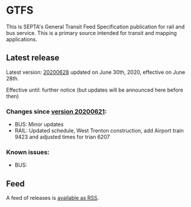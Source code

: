 # GTFS

This is SEPTA's General Transit Feed Specification publication for rail and bus service. This is a primary source intended for transit and mapping applications.

## Latest release
 
Latest version: [20200628](https://github.com/septadev/GTFS/releases/tag/v202006283) updated on June 30th, 2020, effective on June 28th.

Effective until: further notice (but updates will be announced here before then)

### Changes since [version 20200621](https://github.com/septadev/GTFS/releases/tag/v202006210): 
 
*  BUS:  Minor updates
*  RAIL: Updated schedule, West Trenton construction, add Airport train 9423 and adjusted times for trian 6207

### Known issues:

* BUS: 

## Feed

A feed of releases is [available as RSS](https://github.com/septadev/GTFS/releases.atom).


